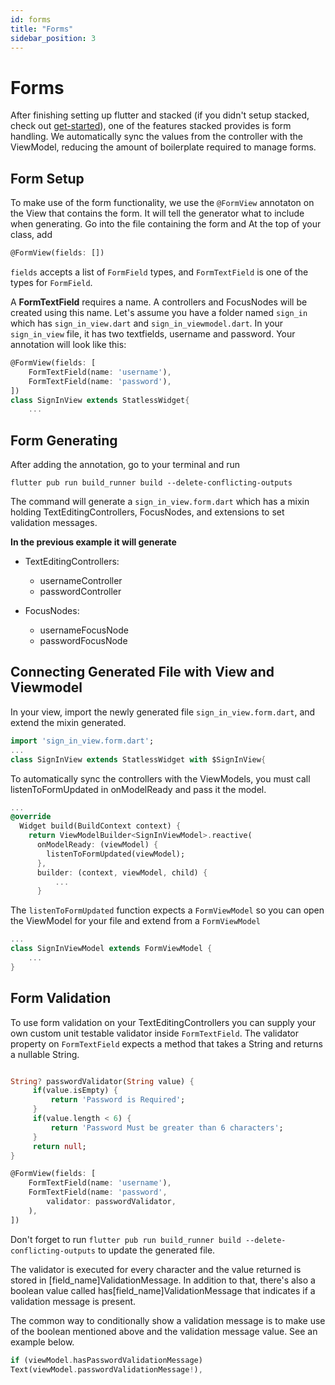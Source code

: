 ```yaml
---
id: forms
title: "Forms"
sidebar_position: 3
---
```


# Forms

After finishing setting up flutter and stacked (if you didn't setup stacked, check out [get-started](get-started.md)), one of the features stacked provides is form handling. We automatically sync the values from the controller with the ViewModel, reducing the amount of boilerplate required to manage forms.
 

## Form Setup

To make use of the form functionality, we use the `@FormView` annotaton on the View that contains the form. It will tell the generator what to include when generating. Go into the file containing the form and At the top of your class, add

```dart
@FormView(fields: [])
```

`fields` accepts a list of `FormField` types, and `FormTextField` is one of the types for `FormField`.

A **FormTextField** requires a name. A controllers and FocusNodes will be created using this name. Let's assume you have a folder named `sign_in` which has `sign_in_view.dart` and `sign_in_viewmodel.dart`. In your `sign_in_view` file, it has two textfields, username and password. Your annotation will look like this:

```dart
@FormView(fields: [
    FormTextField(name: 'username'),
    FormTextField(name: 'password'),
])
class SignInView extends StatlessWidget{
    ...
```

## Form Generating

After adding the annotation, go to your terminal and run 

```shell
flutter pub run build_runner build --delete-conflicting-outputs
```


The command will generate a `sign_in_view.form.dart` which has a mixin holding TextEditingControllers, FocusNodes, and extensions to set validation messages. 

**In the previous example it will generate**

* TextEditingControllers:
  * usernameController
  * passwordController 
  
* FocusNodes:
  * usernameFocusNode 
  * passwordFocusNode 


## Connecting Generated File with View and Viewmodel

In your view, import the newly generated file `sign_in_view.form.dart`, and extend the mixin generated.  


```dart
import 'sign_in_view.form.dart';
...
class SignInView extends StatlessWidget with $SignInView{
```

To automatically sync the controllers with the ViewModels, you must call listenToFormUpdated in onModelReady and pass it the model.

```dart
...
@override
  Widget build(BuildContext context) {
    return ViewModelBuilder<SignInViewModel>.reactive(
      onModelReady: (viewModel) {
        listenToFormUpdated(viewModel);
      },
      builder: (context, viewModel, child) {
          ...
      }
```

 The `listenToFormUpdated` function expects a `FormViewModel` so you can open the ViewModel for your file and extend from a `FormViewModel`

```dart
...
class SignInViewModel extends FormViewModel {
    ...
}
```

## Form Validation

To use form validation on your TextEditingControllers you can supply your own custom unit testable validator inside `FormTextField`. The validator property on `FormTextField` expects a method that takes a String and returns a nullable String.

```dart

String? passwordValidator(String value) {
     if(value.isEmpty) {
         return 'Password is Required';
     }
     if(value.length < 6) {
         return 'Password Must be greater than 6 characters';
     }
     return null;
}

@FormView(fields: [
    FormTextField(name: 'username'),
    FormTextField(name: 'password',
        validator: passwordValidator,
    ),
])
```
Don't forget to run `flutter pub run build_runner build --delete-conflicting-outputs` to update the generated file.

The validator is executed for every character and the value returned is stored in [field_name]ValidationMessage. In addition to that, there's also a boolean value called has[field_name]ValidationMessage that indicates if a validation message is present.

The common way to conditionally show a validation message is to make use of the boolean mentioned above and the validation message value. See an example below.

```dart
if (viewModel.hasPasswordValidationMessage)
Text(viewModel.passwordValidationMessage!),
```


